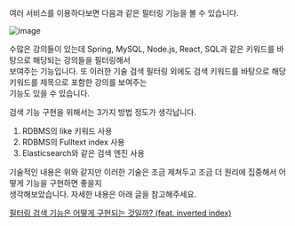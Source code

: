 여러 서비스를 이용하다보면 다음과 같은 필터링 기능을 볼 수 있습니다.

![image](https://github.com/user-attachments/assets/64d10827-74a2-43be-b3b8-cd347a82c075)      

수많은 강의들이 있는데 Spring, MySQL, Node.js, React, SQL과 같은 키워드를 바탕으로 해당되는 강의들을 필터링해서         
보여주는 기능입니다. 또 이러한 기술 검색 필터링 외에도 검색 키워드를 바탕으로 해당 키워드를 제목으로 포함한 강의를 보여주는        
기능도 있을 수 있습니다.

검색 기능 구현을 위해서는 3가지 방법 정도가 생각납니다.

1. RDBMS의 like 키워드 사용
2. RDBMS의 Fulltext index 사용
3. Elasticsearch와 같은 검색 엔진 사용

기술적인 내용은 위와 같지만 이러한 기술은 조금 제쳐두고 조금 더 원리에 집중해서 어떻게 기능을 구현하면 좋을지        
생각해보았습니다. 자세한 내용은 아래 글을 참고해주세요.     

[필터링 검색 기능은 어떻게 구현되는 것일까? (feat. inverted index)](https://320hwany.tistory.com/122)     
